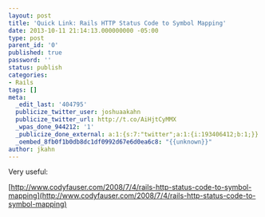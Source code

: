 ```yaml
---
layout: post
title: 'Quick Link: Rails HTTP Status Code to Symbol Mapping'
date: 2013-10-11 21:14:13.000000000 -05:00
type: post
parent_id: '0'
published: true
password: ''
status: publish
categories:
- Rails
tags: []
meta:
  _edit_last: '404795'
  publicize_twitter_user: joshuaakahn
  publicize_twitter_url: http://t.co/AiHjtCyMMX
  _wpas_done_944212: '1'
  _publicize_done_external: a:1:{s:7:"twitter";a:1:{i:193406412;b:1;}}
  _oembed_8fb0f1b0db8dc1df0992d67e6d0ea6c8: "{{unknown}}"
author: jkahn
---
```

Very useful:

[http://www.codyfauser.com/2008/7/4/rails-http-status-code-to-symbol-mapping](http://www.codyfauser.com/2008/7/4/rails-http-status-code-to-symbol-mapping)